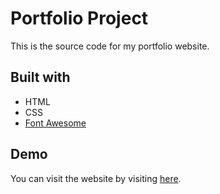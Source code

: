 # Portfolio Project

This is the source code for my portfolio website.

## Built with

* HTML
* CSS
* [Font Awesome](https://fontawesome.com/)

## Demo

You can visit the website by visiting [here](https://lakyei.github.io/).
